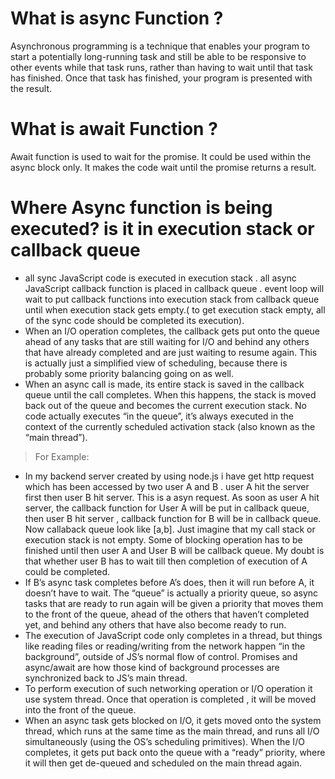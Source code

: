 # What is async Function ?
Asynchronous programming is a technique that enables your program to start a potentially long-running task and still be able to be responsive to other events while that task runs, rather than having to wait until that task has finished. Once that task has finished, your program is presented with the result.

# What is await Function ?
Await function is used to wait for the promise. It could be used within the async block only.
It makes the code wait until the promise returns a result.


# Where Async function is being executed? is it in execution stack or callback queue

- all sync JavaScript code is executed in execution stack . all async JavaScript callback function is placed in callback queue . event loop will wait to put callback functions into execution stack from callback queue until when execution stack gets empty.( to get execution stack empty, all of the sync code should be completed its execution).
- When an I/O operation completes, the callback gets put onto the queue ahead of any tasks that are still waiting for I/O and behind any others that have already completed and are just waiting to resume again. This is actually just a simplified view of scheduling, because there is probably some priority balancing going on as well.
- When an async call is made, its entire stack is saved in the callback queue until the call completes. When this happens, the stack is moved back out of the queue and becomes the current execution stack. No code actually executes “in the queue”, it’s always executed in the context of the currently scheduled activation stack (also known as the “main thread”).

> For Example: 
- In my backend server created by using node.js i have get http request which has been accessed by two user A and B . user A hit the server first then user B hit server. This is a asyn request. As soon as user A hit server, the callback function for User A will be put in callback queue, then user B hit server , callback function for B will be in callback queue. Now callaback queue look like [a,b]. Just imagine that my call stack or execution stack is not empty. Some of blocking operation has to be finished until then user A and User B will be callback queue. My doubt is that whether user B has to wait till then completion of execution of A could be completed.
- If B’s async task completes before A’s does, then it will run before A, it doesn’t have to wait. The “queue” is actually a priority queue, so async tasks that are ready to run again will be given a priority that moves them to the front of the queue, ahead of the others that haven’t completed yet, and behind any others that have also become ready to run.
- The execution of JavaScript code only completes in a thread, but things like reading files or reading/writing from the network happen “in the background”, outside of JS’s normal flow of control. Promises and async/await are how those kind of background processes are synchronized back to JS’s main thread.
- To perform execution of such networking operation or I/O operation it use system thread. Once that operation is completed , it will be moved into the front of the queue.
- When an async task gets blocked on I/O, it gets moved onto the system thread, which runs at the same time as the main thread, and runs all I/O simultaneously (using the OS’s scheduling primitives). When the I/O completes, it gets put back onto the queue with a “ready” priority, where it will then get de-queued and scheduled on the main thread again.